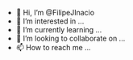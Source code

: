 - 👋 Hi, I’m @FilipeJInacio
- 👀 I’m interested in ...
- 🌱 I’m currently learning ...
- 💞️ I’m looking to collaborate on ...
- 📫 How to reach me ...

<!---
FilipeJInacio/FilipeJInacio is a ✨ special ✨ repository because its `README.md` (this file) appears on your GitHub profile.
You can click the Preview link to take a look at your changes.
--->
